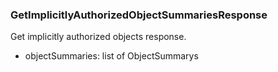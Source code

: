 ### GetImplicitlyAuthorizedObjectSummariesResponse
Get implicitly authorized objects response.

- objectSummaries: list of ObjectSummarys
